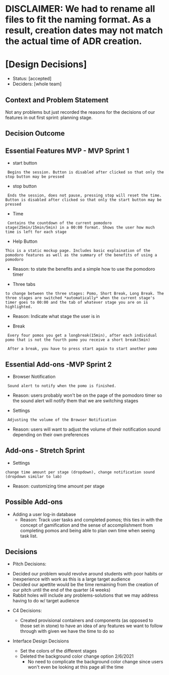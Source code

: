   # DISCLAIMER: We had to rename all files to fit the naming format. As a result, creation dates may not match the actual time of ADR creation.

# [Design Decisions]

* Status: [accepted]
* Deciders: [whole team] 

## Context and Problem Statement
Not any problems but just recorded the reasons for the decisions of our features in out first sprint: planning stage.


## Decision Outcome

## Essential Features MVP - MVP Sprint 1
* start button 
  
 ``` Begins the session. Button is disabled after clicked so that only the stop button may be pressed``` 

* stop button

 ``` Ends the session, does not pause, pressing stop will reset the time. Button is disabled after clicked so that only the start button may be pressed```

* Time
 
 ``` Contains the countdown of the current pomodoro stage(25min/15min/5min) in a 00:00 format. Shows the user how much time is left for each stage```

* Help Button
  
 ``` This is a static mockup page. Includes basic explaination of the pomodoro features as well as the summary of the benefits of using a pomodoro ```

 - Reason: to state the benefits and a simple how to use the pomodoro timer

* Three tabs

 ``` to change between the three stages: Pomo, Short Break, Long Break. The three stages are switched *automatically* when the current stage's timer goes to 00:00 and the tab of whatever stage you are on is highlighted. ```
 
 - Reason: Indicate what stage the user is in
  * Break
 
 ``` Every four pomos you get a longbreak(15min), after each individual pomo that is not the fourth pomo you receive a short break(5min)```
 
 ``` After a break, you have to press start again to start another pomo```
 
 ## Essential Add-ons -MVP Sprint 2
 * Browser Notification
 
 ``` Sound alert to notify when the pomo is finished.```
 
 - Reason: users probably won't be on the page of the pomodoro timer so the sound alert will notify them that we are switching stages
 
 * Settings
 
 ``` Adjusting the volume of the Browser Notification```
 
  - Reason: users will want to adjust the volume of their notification sound depending on their own preferences
 
## Add-ons - Stretch Sprint
 * Settings
 
  ```change time amount per stage (dropdown), change notification sound (dropdown similar to lab)```
 
  - Reason: customizing time amount per stage 
  
## Possible Add-ons
  * Adding a user log-in database
    - Reason: Track user tasks and completed pomos; this ties in with the concept of gamification and the sense of accomplishment from completing pomos and being able to plan own time when seeing task list.
    
 
 ## Decisions
 * Pitch Decisions:
  - Decided our problem would revolve around students with poor habits or inexperience with work as this is a large target audience
  - Decided our apettite would be the time remaining from the creation of our pitch until the end of the quarter (4 weeks)
  - Rabbit holes will include any problems-solutions that we may address having to do w/ target audience

* C4 Decisions:
  - Created provisional containers and components (as opposed to those set in stone) to have an idea of any features we want to follow through with given we have the time to do so 
  
* Interface Design Decisions
   - Set the colors of the different stages
   - Deleted the background color change option 2/6/2021
     - No need to complicate the background color change since users won't even be looking at this page all the time
   
